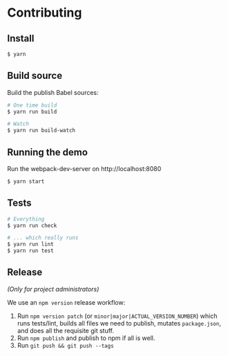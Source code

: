 Contributing
============

## Install

```sh
$ yarn
```

## Build source

Build the publish Babel sources:

```sh
# One time build
$ yarn run build

# Watch
$ yarn run build-watch
```

## Running the demo

Run the webpack-dev-server on http://localhost:8080

```sh
$ yarn start
```

## Tests

```sh
# Everything
$ yarn run check

# ... which really runs
$ yarn run lint
$ yarn run test
```

## Release

_(Only for project administrators)_

We use an `npm version` release workflow:

1. Run `npm version patch` (or `minor|major|ACTUAL_VERSION_NUMBER`) which runs
   tests/lint, builds all files we need to publish, mutates `package.json`,
   and does all the requisite git stuff.
2. Run `npm publish` and publish to npm if all is well.
3. Run `git push && git push --tags`
